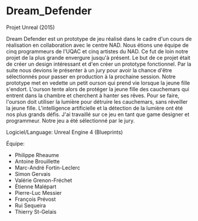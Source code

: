 # Dream_Defender
Projet Unreal (2015)

Dream Defender est un prototype de jeu réalisé dans le cadre d'un cours de réalisation en collaboration avec le centre NAD. Nous étions une équipe de cinq programmeurs de l'UQAC et cinq artistes du NAD. Ce fut de loin notre projet de la plus grande envergure jusqu'à présent. Le but de ce projet était de créer un design intéressant et d'en créer un prototype fonctionnel. Par la suite nous devions le présenter à un jury pour avoir la chance d'être sélectionnés pour passer en production à la prochaine session. Notre prototype met en vedette un petit ourson qui prend vie lorsque la jeune fille s'endort. L'ourson tente alors de protéger la jeune fille des cauchemars qui entrent dans la chambre et cherchent à hanter ses rêves. Pour se faire, l'ourson doit utiliser la lumière pour détruire les cauchemars, sans réveiller la jeune fille. L'intelligence artificielle et la détection de la lumière ont été nos plus grands défis. J'ai travaillé sur ce jeu en tant que game designer et programmeur. Notre jeu a été sélectionné par le jury.

Logiciel/Language: Unreal Engine 4 (Blueprints)

Équipe:

* Philippe Rheaume
* Antoine Brouillette
* Marc-André Fortin-Leclerc
* Simon Gervais
* Valérie Grenon-Fréchet
* Étienne Malépart
* Pierre-Luc Messier
* François Prévost
* Rui Sequeira
* Thierry St-Gelais
